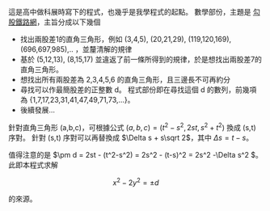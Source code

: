 這是高中做科展時寫下的程式，也幾乎是我學程式的起點。 數學部份，主題是 [勾股鐵路網](https://twsf.ntsec.gov.tw/activity/race-1/47/senior/040410.pdf)，主旨分成以下幾個

* 找出兩股差1的直角三角形，例如 (3,4,5), (20,21,29), (119,120,169), (696,697,985),.. ，並釐清解的規律
* 基於 (5,12,13), (8,15,17) 並違返了前一條所得到的規律，於是想找出兩股差7的直角三角形。
* 想找出所有兩股差為 2,3,4,5,6 的直角三角形，且三邊長不可再約分
* 尋找可以作最簡股差的正整數 d。 程式部份即在尋找這個 d 的數列，前幾項為 {1,7,17,23,31,41,47,49,71,73,...}。
* 後續發展...

針對直角三角形 (a,b,c)，可根據公式 $(a,b,c) = (t^2-s^2 , 2st, s^2 +t^2)$ 換成 (s,t) 序對。 針對 (s,t) 序對可以再替換成 $\Delta s + s\sqrt 2$，其中 $\Delta s = t-s$。 

值得注意的是 $\pm d =  2st - (t^2-s^2) = 2s^2 - (t-s)^2 = 2s^2 -\Delta s^2 $。 此即本程式求解

$$x^2-2y^2 = \pm d$$

的來源。 
